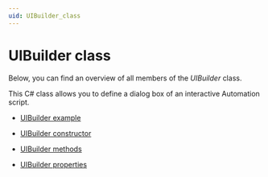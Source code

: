 ```yaml
---
uid: UIBuilder_class
---
```


# UIBuilder class

Below, you can find an overview of all members of the *UIBuilder* class.

This C# class allows you to define a dialog box of an interactive Automation script.

- [UIBuilder example](UIBuilder_example.md)

- [UIBuilder constructor](UIBuilder_constructor.md)

- [UIBuilder methods](UIBuilder_methods.md)

- [UIBuilder properties](UIBuilder_properties.md)
